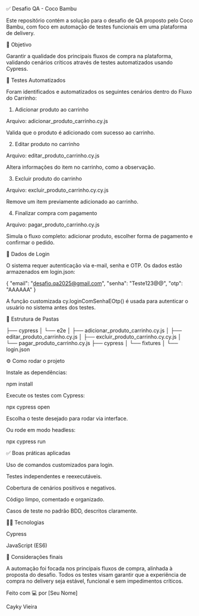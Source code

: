 ✅ Desafio QA - Coco Bambu

Este repositório contém a solução para o desafio de QA proposto pelo Coco Bambu, com foco em automação de testes funcionais em uma plataforma de delivery.

📌 Objetivo

Garantir a qualidade dos principais fluxos de compra na plataforma, validando cenários críticos através de testes automatizados usando Cypress.

🧪 Testes Automatizados

Foram identificados e automatizados os seguintes cenários dentro do Fluxo do Carrinho:

1. Adicionar produto ao carrinho

Arquivo: adicionar_produto_carrinho.cy.js

Valida que o produto é adicionado com sucesso ao carrinho.

2. Editar produto no carrinho

Arquivo: editar_produto_carrinho.cy.js

Altera informações do item no carrinho, como a observação.

3. Excluir produto do carrinho

Arquivo: excluir_produto_carrinho.cy.cy.js

Remove um item previamente adicionado ao carrinho.

4. Finalizar compra com pagamento

Arquivo: pagar_produto_carrinho.cy.js

Simula o fluxo completo: adicionar produto, escolher forma de pagamento e confirmar o pedido.

🔐 Dados de Login

O sistema requer autenticação via e-mail, senha e OTP. Os dados estão armazenados em login.json:

{
  "email": "desafio.qa2025@gmail.com",
  "senha": "Teste123@@",
  "otp": "AAAAAA"
}

A função customizada cy.loginComSenhaEOtp() é usada para autenticar o usuário no sistema antes dos testes.

📁 Estrutura de Pastas

├── cypress
│   └── e2e
│       ├── adicionar_produto_carrinho.cy.js
│       ├── editar_produto_carrinho.cy.js
│       ├── excluir_produto_carrinho.cy.cy.js
│       └── pagar_produto_carrinho.cy.js
├── cypress
│   └── fixtures
│       └── login.json

⚙️ Como rodar o projeto

Instale as dependências:

npm install

Execute os testes com Cypress:

npx cypress open

Escolha o teste desejado para rodar via interface.

Ou rode em modo headless:

npx cypress run

✅ Boas práticas aplicadas

Uso de comandos customizados para login.

Testes independentes e reexecutáveis.

Cobertura de cenários positivos e negativos.

Código limpo, comentado e organizado.

Casos de teste no padrão BDD, descritos claramente.

👨‍💻 Tecnologias

Cypress

JavaScript (ES6)

📌 Considerações finais

A automação foi focada nos principais fluxos de compra, alinhada à proposta do desafio. Todos os testes visam garantir que a experiência de compra no delivery seja estável, funcional e sem impedimentos críticos.

Feito com 💻 por [Seu Nome]

Cayky Vieira
